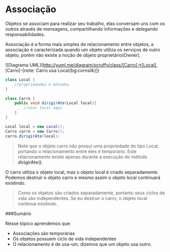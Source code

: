 # Associação

Objetos se associam para realizar seu trabalho, elas conversam uns com os outros através de mensagens, compartilhando informações e delegando responsabilidades.

Associação é a forma mais simples de relacionamento entre objetos, a associação é caracterizada quando um objeto utiliza os serviços de outro objeto, porém não existe a noção de objeto proprietário(Owner).

![Diagrama UML](http://yuml.me/diagram/scruffy/class/[Carro]->[Local], [Carro]-[note: Carro usa Local{bg:cornsilk}])

```java
class Local {
    //propriedades e métodos
}

class Carro {
    public void dirigirAte(Local local){
        //usar local aqui
    }
}

Local local = new Local();
Carro carro = new Carro();
carro.dirigirAte(local);
```

>Note que o objeto carro não possui uma propriedade do tipo Local, portando o relacionamento entre eles é temporário. Este relacionamento existe apenas durante a execução do método **dirigirAte()**.

O carro utiliza o objeto local, mas o objeto local é criado separadamente. Podemos destruir o objeto carro e mesmo assim o objeto local continuará existindo.

>Como os objetos são criados separadamente, portanto seus ciclos de vida são independentes. Se eu destruir o carro, o objeto local continua existindo.

###Sumário

Nesse tópico aprendemos que:

* Associações são temporárias
* Os objetos possuem ciclo de vida independentes
* O relacionamento é de usa-um, dizemos que um objeto usa outro.
